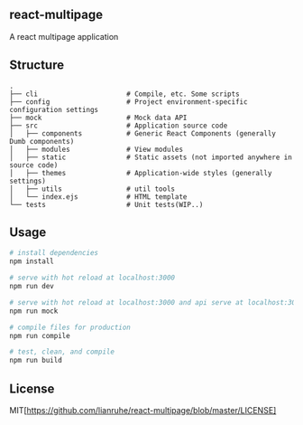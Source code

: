 ## react-multipage

  A react multipage application

## Structure

  ```
  .
  ├── cli                      # Compile, etc. Some scripts
  ├── config                   # Project environment-specific configuration settings
  ├── mock                     # Mock data API
  ├── src                      # Application source code
  │   ├── components           # Generic React Components (generally Dumb components)
  │   ├── modules              # View modules
  │   ├── static               # Static assets (not imported anywhere in source code)
  │   ├── themes               # Application-wide styles (generally settings)
  │   ├── utils                # util tools
  │   └── index.ejs            # HTML template
  └── tests                    # Unit tests(WIP..)
  ```

## Usage

```bash
# install dependencies
npm install

# serve with hot reload at localhost:3000
npm run dev

# serve with hot reload at localhost:3000 and api serve at localhost:3001
npm run mock

# compile files for production
npm run compile

# test, clean, and compile
npm run build

```

## License

MIT[https://github.com/lianruhe/react-multipage/blob/master/LICENSE]
